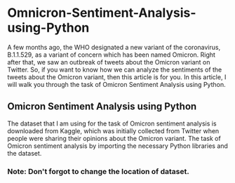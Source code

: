 # Omnicron-Sentiment-Analysis-using-Python
A few months ago, the WHO designated a new variant of the coronavirus, B.1.1.529, as a variant of concern which has been named Omicron. Right after that, we saw an outbreak of tweets about the Omicron variant on Twitter. So, if you want to know how we can analyze the sentiments of the tweets about the Omicron variant, then this article is for you. In this article, I will walk you through the task of Omicron Sentiment Analysis using Python.

## Omicron Sentiment Analysis using Python
The dataset that I am using for the task of Omicron sentiment analysis is downloaded from Kaggle, which was initially collected from Twitter when people were sharing their opinions about the Omicron variant. The task of Omicron sentiment analysis by importing the necessary Python libraries and the dataset.

### Note: Don't forgot to change the location of dataset.


